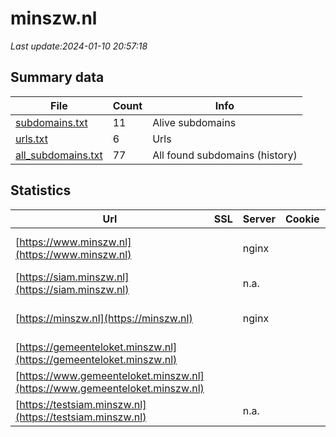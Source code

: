 # minszw.nl
*Last update:2024-01-10 20:57:18*
## Summary data
| File       | Count | Info |
|------------|-------|------|
|[subdomains.txt](/data/minszw/subdomains.txt)|11|Alive subdomains|
|[urls.txt](/data/minszw/urls.txt)|6|Urls|
|[all_subdomains.txt](/data/minszw/all_subdomains.txt)|77|All found subdomains (history)|
## Statistics
| Url | SSL | Server | Cookie | HSTS | CSP | XFO | XXP | RP | Tech |
|------------|-------|------|------|------|------|------|------|------|------|
|[https://www.minszw.nl](https://www.minszw.nl)| |nginx| |:white_check_mark: |:warning: |:white_check_mark: |:white_check_mark: |:white_check_mark: |HSTS IIS:10.0 Window...|
|[https://siam.minszw.nl](https://siam.minszw.nl)| |n.a.| |:white_check_mark: |:white_check_mark: |:white_check_mark: |:white_check_mark: |HSTS|
|[https://minszw.nl](https://minszw.nl)| |nginx| |:white_check_mark: |:warning: |:white_check_mark: |:white_check_mark: |:white_check_mark: |HSTS IIS:10.0 Window...|
|[https://gemeenteloket.minszw.nl](https://gemeenteloket.minszw.nl)| | | | | | | |:white_check_mark: |Microsoft HTTPAPI:2....|
|[https://www.gemeenteloket.minszw.nl](https://www.gemeenteloket.minszw.nl)| | | | | | | |:white_check_mark: |Microsoft HTTPAPI:2....|
|[https://testsiam.minszw.nl](https://testsiam.minszw.nl)| |n.a.| |:white_check_mark: |:white_check_mark: |:white_check_mark: |:white_check_mark: |HSTS|